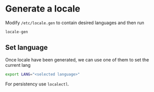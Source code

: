 # Generate a locale

Modify `/etc/locale.gen` to contain desired languages and then run

```bash
locale-gen
```

## Set language

Once locale have been generated, we can use one of them to set the current lang

```bash
export LANG="<selected language>"
```

For persistency use `localectl`.
